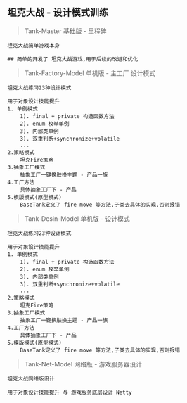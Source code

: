 ## 坦克大战 - 设计模式训练



> Tank-Master 基础版 - 里程碑

```
坦克大战简单游戏本身

## 简单的开发了 坦克大战游戏,用于后续的改进和优化
```



> Tank-Factory-Model 单机版 - 主工厂 设计模式

```
坦克大战练习23种设计模式

用于对象设计技能提升
1. 单例模式
	1). final + private 构造函数方法
	2). enum 枚举单例
	3). 内部类单例
	3). 双重判断+synchronize+volatile
	...
2.策略模式
	坦克Fire策略
3.抽象工厂模式
	抽象工厂一键换肤换主题 - 产品一族
4.工厂方法
	具体抽象工厂下 - 产品
5.模版模式(原型模式)
	BaseTank定义了 fire move 等方法,子类去具体的实现,否则报错	

```


> Tank-Desin-Model 单机版 - 设计模式

```
坦克大战练习23种设计模式

用于对象设计技能提升
1. 单例模式
	1). final + private 构造函数方法
	2). enum 枚举单例
	3). 内部类单例
	3). 双重判断+synchronize+volatile
	...
2.策略模式
	坦克Fire策略
3.抽象工厂模式
	抽象工厂一键换肤换主题 - 产品一族
4.工厂方法
	具体抽象工厂下 - 产品
5.模版模式(原型模式)
	BaseTank定义了 fire move 等方法,子类去具体的实现,否则报错	

```



> Tank-Net-Model 网络版 - 游戏服务器设计

```
坦克大战网络版设计

用于对象设计技能提升 与 游戏服务底层设计 Netty
```




